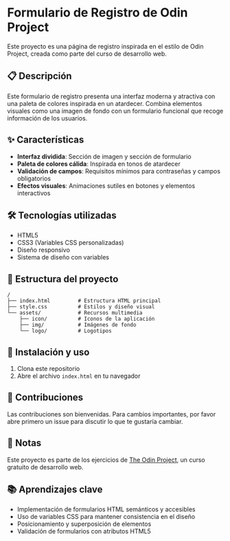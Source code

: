 # Formulario de Registro de Odin Project

Este proyecto es una página de registro inspirada en el estilo de Odin Project, creada como parte del curso de desarrollo web.

## 📋 Descripción

Este formulario de registro presenta una interfaz moderna y atractiva con una paleta de colores inspirada en un atardecer. Combina elementos visuales como una imagen de fondo con un formulario funcional que recoge información de los usuarios.

## ✨ Características

- **Interfaz dividida**: Sección de imagen y sección de formulario
- **Paleta de colores cálida**: Inspirada en tonos de atardecer
- **Validación de campos**: Requisitos mínimos para contraseñas y campos obligatorios
- **Efectos visuales**: Animaciones sutiles en botones y elementos interactivos

## 🛠️ Tecnologías utilizadas

- HTML5
- CSS3 (Variables CSS personalizadas)
- Diseño responsivo
- Sistema de diseño con variables

## 📁 Estructura del proyecto

```
/
├── index.html         # Estructura HTML principal
├── style.css          # Estilos y diseño visual
└── assets/            # Recursos multimedia
    ├── icon/          # Iconos de la aplicación
    ├── img/           # Imágenes de fondo
    └── logo/          # Logotipos
```

## 🚀 Instalación y uso

1. Clona este repositorio
2. Abre el archivo `index.html` en tu navegador

## 🤝 Contribuciones

Las contribuciones son bienvenidas. Para cambios importantes, por favor abre primero un issue para discutir lo que te gustaría cambiar.

## 📝 Notas

Este proyecto es parte de los ejercicios de [The Odin Project](https://www.theodinproject.com/), un curso gratuito de desarrollo web.

## 📚 Aprendizajes clave

- Implementación de formularios HTML semánticos y accesibles
- Uso de variables CSS para mantener consistencia en el diseño
- Posicionamiento y superposición de elementos
- Validación de formularios con atributos HTML5
